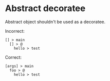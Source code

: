 # Abstract decoratee

Abstract object shouldn't be used as a decoratee.

Incorrect:

```eo
[] > main
  [] > @
    hello > test
```

Correct:

```eo
[args] > main
  foo > @
    hello > test
```